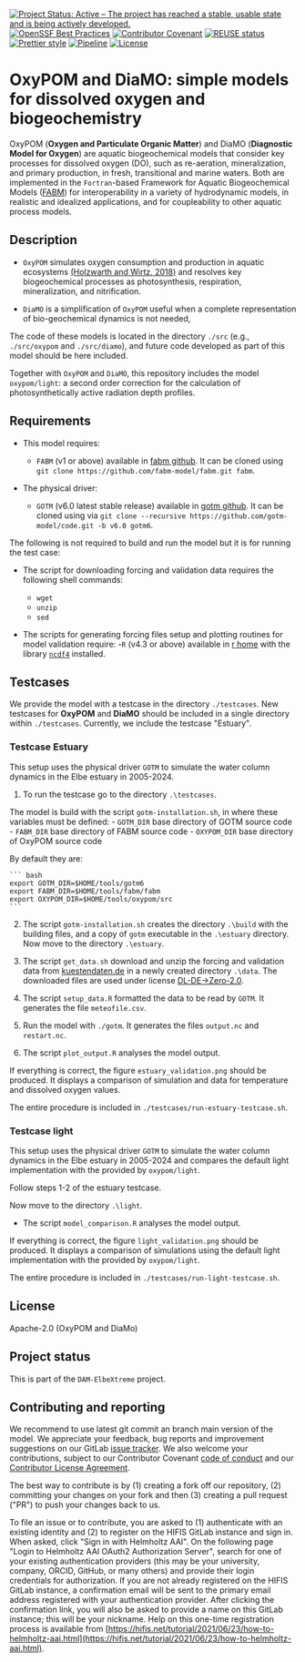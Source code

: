 <!--
SPDX-FileCopyrightText: 2025 Helmholtz-Zentrum hereon GmbH
SPDX-License-Identifier: CC0-1.0
SPDX-FileContributor Ovidio Garcia-Oliva <ovidio.garcia@hereon.de>
SPDX-FileContributor Carsten Lemmen <carsten.lemmen@hereon.de>
-->

[![Project Status: Active – The project has reached a stable, usable state and is being actively developed.](https://www.repostatus.org/badges/latest/active.svg)](https://www.repostatus.org/#active)
[![OpenSSF Best Practices](https://www.bestpractices.dev/projects/10196/badge)](https://www.bestpractices.dev/projects/10196)
[![Contributor Covenant](https://img.shields.io/badge/Contributor%20Covenant-2.1-4baaaa.svg)](./doc/contributing/code_of_conduct.md)
[![REUSE status](https://api.reuse.software/badge/github.com/fsfe/reuse-tool)](https://api.reuse.software/info/codebase.helmholtz.cloud/dam-elbextreme/oxypom)
[![Prettier style](https://img.shields.io/badge/code_style-prettier-ff69b4.svg?style=flat-square)](https://github.com/prettier/prettier)
[![Pipeline](https://codebase.helmholtz.cloud/dam-elbextreme/oxypom/badges/main/pipeline.svg)](https://codebase.helmholtz.cloud/dam-elbextreme/oxypom/-/pipelines)
[![License](https://img.shields.io/badge/License-Apache%202.0-blue.svg)](./LICENSES/Apache-2.0.txt)

<!--
[![CodeFactor](https://www.codefactor.io/repository/github/platipodium/vinos/badge)](https://www.codefactor.io/repository/github/platipodium/vinos
[![Open Code](https://img.shields.io/badge/_%3C%2F%3E-open_code-92c02e?logo=gnometerminal&logoColor=lightblue&link=https://www.comses.net/resources/open-code-badge/)](LINK HERE)
[![DOI](https://zenodo.org/badge/DOI/10.5281/zenodo.8430014.svg)](LINK HERE)
[![JOSS status](https://joss.theoj.org/papers/84a737c77c6d676d0aefbcef8974b138/status.svg)](LINK HERE)
-->

# OxyPOM and DiaMO: simple models for dissolved oxygen and biogeochemistry

OxyPOM (**Oxygen and Particulate Organic Matter**) and DiaMO (**Diagnostic Model for Oxygen**) are aquatic biogeochemical models that consider key processes for dissolved oxygen (DO), such as re-aeration, mineralization, and primary production, in fresh, transitional and marine waters.
Both are implemented in the `Fortran`-based Framework for Aquatic Biogeochemical Models ([FABM](https://github.com/fabm-model/fabm/)) for interoperability in a variety of hydrodynamic models, in realistic and idealized applications, and for coupleability to other aquatic process models.

## Description

-   `OxyPOM` simulates oxygen consumption and production in aquatic ecosystems [(Holzwarth and Wirtz, 2018)](https://doi.org/10.1016/j.ecss.2018.01.020) and resolves key biogeochemical processes as photosynthesis, respiration, mineralization, and nitrification.

-   `DiaMO` is a simplification of `OxyPOM` useful when a complete representation of bio-geochemical dynamics is not needed,

The code of these models is located in the directory `./src` (e.g., `./src/oxypom` and `./src/diamo`), and future code developed as part of this model should be here included.

Together with `OxyPOM` and `DiaMO`, this repository includes the model `oxypom/light`: a second order correction for the calculation of photosynthetically active radiation depth profiles.

## Requirements

-   This model requires:

    -   `FABM` (v1 or above) available in [fabm github](https://github.com/fabm-model/fabm/).
        It can be cloned using `git clone https://github.com/fabm-model/fabm.git fabm`.

-   The physical driver:
    -   `GOTM` (v6.0 latest stable release) available in [gotm github](https://github.com/orgs/gotm-model/repositories).
        It can be cloned using via `git clone --recursive https://github.com/gotm-model/code.git -b v6.0 gotm6`.

The following is not required to build and run the model but it is for running the test case:

-   The script for downloading forcing and validation data requires the following shell commands:

    -   `wget`
    -   `unzip`
    -   `sed`

-   The scripts for generating forcing files setup and plotting routines for model validation require: -`R` (v4.3 or above) available in [r home](https://www.r-project.org/) with the library [`ncdf4`](https://cran.r-project.org/web/packages/ncdf4/index.html) installed.

## Testcases

We provide the model with a testcase in the directory `./testcases`.
New testcases for **OxyPOM** and **DiaMO** should be included in a single directory within `./testcases`.
Currently, we include the testcase "Estuary".

### Testcase Estuary

This setup uses the physical driver `GOTM` to simulate the water column dynamics in the Elbe estuary in 2005-2024.

1. To run the testcase go to the directory `.\testcases`.

The model is build with the script `gotm-installation.sh`, in where these variables must be defined: - `GOTM_DIR` base directory of GOTM source code - `FABM_DIR` base directory of FABM source code - `OXYPOM_DIR` base directory of OxyPOM source code

By default they are:

    ``` bash
    export GOTM_DIR=$HOME/tools/gotm6
    export FABM_DIR=$HOME/tools/fabm/fabm
    export OXYPOM_DIR=$HOME/tools/oxypom/src
    ```

2. The script `gotm-installation.sh` creates the directory `.\build` with the building files, and a copy of `gotm` executable in the `.\estuary` directory.
   Now move to the directory `.\estuary`.

3. The script `get_data.sh` download and unzip the forcing and validation data from [kuestendaten.de](https://www.kuestendaten.de) in a newly created directory `.\data`.
   The downloaded files are used under license [DL-DE->Zero-2.0](https://www.govdata.de/dl-de/zero-2-0).

4. The script `setup_data.R` formatted the data to be read by `GOTM`. It generates the file `meteofile.csv`.

5. Run the model with `./gotm`. It generates the files `output.nc` and `restart.nc`.

6. The script `plot_output.R` analyses the model output.

If everything is correct, the figure `estuary_validation.png` should be produced.
It displays a comparison of simulation and data for temperature and dissolved oxygen values.

The entire procedure is included in `./testcases/run-estuary-testcase.sh`.

### Testcase light

This setup uses the physical driver `GOTM` to simulate the water column dynamics in the Elbe estuary in 2005-2024 and compares the default light implementation with the provided by `oxypom/light`.

Follow steps 1-2 of the estuary testcase.

Now move to the directory `.\light`.

-   The script `model_comparison.R` analyses the model output.

If everything is correct, the figure `light_validation.png` should be produced.
It displays a comparison of simulations using the default light implementation with the provided by `oxypom/light`.

The entire procedure is included in `./testcases/run-light-testcase.sh`.

## License

Apache-2.0 (OxyPOM and DiaMo)

## Project status

This is part of the `DAM-ElbeXtreme` project.

## Contributing and reporting

We recommend to use latest git commit an branch main version of the model.
We appreciate your feedback, bug reports and improvement suggestions on our GitLab [issue tracker](https://codebase.helmholtz.cloud/dam-elbextreme/oxypom/-/issues).
We also welcome your contributions, subject to our Contributor Covenant [code of conduct](https://codebase.helmholtz.cloud/dam-elbextreme/oxypom/-/blob/main/doc/contributing/code_of_conduct.md) and our [Contributor License Agreement](https://codebase.helmholtz.cloud/dam-elbextreme/oxypom/-/blob/main/doc/contributing/contributing-license.md).

The best way to contribute is by (1) creating a fork off our repository, (2) committing your changes on your fork and then (3) creating a pull request ("PR") to push your changes back to us.

To file an issue or to contribute, you are asked to (1) authenticate with an existing identity and (2) to register on the HIFIS GitLab instance and sign in.
When asked, click "Sign in with Helmholtz AAI".
On the following page "Login to Helmholtz AAI OAuth2 Authorization Server", search for one of your existing authentication providers (this may be your university, company, ORCID, GitHub, or many others) and provide their login credentials for authorization.
If you are not already registered on the HIFIS GitLab instance, a confirmation email will be sent to the primary email address registered with your authentication provider.
After clicking the confirmation link, you will also be asked to provide a name on this GitLab instance; this will be your nickname.
Help on this one-time registration process is available from [https://hifis.net/tutorial/2021/06/23/how-to-helmholtz-aai.html](https://hifis.net/tutorial/2021/06/23/how-to-helmholtz-aai.html).
